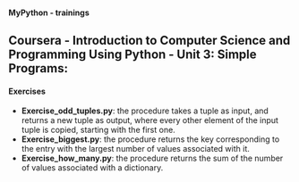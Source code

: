 #### MyPython - trainings

## Coursera - Introduction to Computer Science and Programming Using Python - Unit 3: Simple Programs:

#### Exercises

- **Exercise_odd_tuples.py**: the procedure takes a tuple as input, and returns a new tuple as output, where every other element of the input tuple is copied, starting with the first one.
- **Exercise_biggest.py**: the procedure returns the key corresponding to the entry with the largest number of values associated with it.
- **Exercise_how_many.py**: the procedure returns the sum of the number of values associated with a dictionary.
